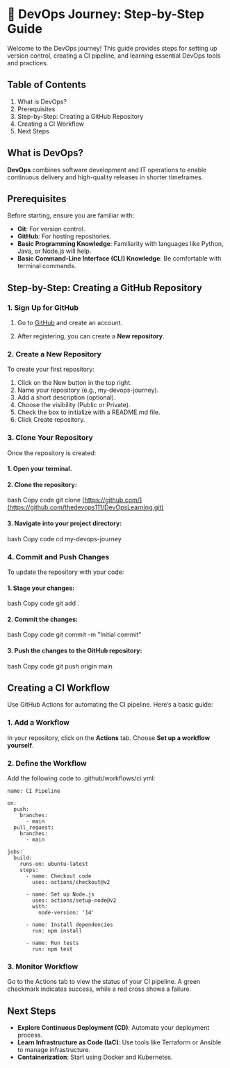 # 🚀 DevOps Journey: Step-by-Step Guide
Welcome to the DevOps journey! This guide provides steps for setting up version control, creating a CI pipeline, and learning essential DevOps tools and practices.

## Table of Contents
1. What is DevOps?
2. Prerequisites
3. Step-by-Step: Creating a GitHub Repository
4. Creating a CI Workflow
5. Next Steps

## What is DevOps?
**DevOps** combines software development and IT operations to enable continuous delivery and high-quality releases in shorter timeframes.

## Prerequisites
Before starting, ensure you are familiar with:

* **Git**: For version control.
* **GitHub**: For hosting repositories.
* **Basic Programming Knowledge**: Familiarity with languages like Python, Java, or Node.js will help.
* **Basic Command-Line Interface (CLI) Knowledge**: Be comfortable with terminal commands.

## Step-by-Step: Creating a GitHub Repository
### 1. Sign Up for GitHub
1. Go to [GitHub](https://github.com/) and create an account.

2. After registering, you can create a **New repository**.
   
### 2. Create a New Repository
To create your first repository:

1. Click on the New button in the top right.
2. Name your repository (e.g., my-devops-journey).
3. Add a short description (optional).
4. Choose the visibility (Public or Private).
5. Check the box to initialize with a README.md file.
6. Click Create repository.
   
### 3. Clone Your Repository
Once the repository is created:

#### 1. Open your terminal.
#### 2. Clone the repository:
bash
Copy code
git clone [https://github.com/](https://github.com/thedevops111/DevOpsLearning.git)
#### 3. Navigate into your project directory:
bash
Copy code
cd my-devops-journey

### 4. Commit and Push Changes
To update the repository with your code:

#### 1. Stage your changes:
bash
Copy code
git add .
#### 2. Commit the changes:
bash
Copy code
git commit -m "Initial commit"
#### 3. Push the changes to the GitHub repository:
bash
Copy code
git push origin main

## Creating a CI Workflow
Use GitHub Actions for automating the CI pipeline. Here’s a basic guide:

### 1. Add a Workflow
In your repository, click on the **Actions** tab.
Choose **Set up a workflow yourself**.

### 2. Define the Workflow
Add the following code to .github/workflows/ci.yml:


```
name: CI Pipeline

on:
  push:
    branches:
      - main
  pull_request:
    branches:
      - main

jobs:
  build:
    runs-on: ubuntu-latest
    steps:
      - name: Checkout code
        uses: actions/checkout@v2

      - name: Set up Node.js
        uses: actions/setup-node@v2
        with:
          node-version: '14'

      - name: Install dependencies
        run: npm install

      - name: Run tests
        run: npm test
```
        
### 3. Monitor Workflow
Go to the Actions tab to view the status of your CI pipeline.
A green checkmark indicates success, while a red cross shows a failure.

## Next Steps
* **Explore Continuous Deployment (CD)**: Automate your deployment process.
* **Learn Infrastructure as Code (IaC)**: Use tools like Terraform or Ansible to manage infrastructure.
* **Containerization**: Start using Docker and Kubernetes.
